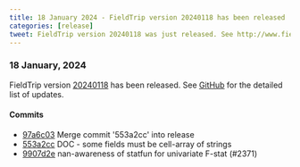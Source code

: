 ```yaml
---
title: 18 January 2024 - FieldTrip version 20240118 has been released
categories: [release]
tweet: FieldTrip version 20240118 was just released. See http://www.fieldtriptoolbox.org/#18-january-2024
---
```


### 18 January, 2024

FieldTrip version [20240118](http://github.com/fieldtrip/fieldtrip/releases/tag/20240118) has been released.
See [GitHub](https://github.com/fieldtrip/fieldtrip/compare/20240115...20240118) for the detailed list of updates.

#### Commits

- [97a6c03](http://github.com/fieldtrip/fieldtrip/commit/97a6c03) Merge commit '553a2cc' into release
- [553a2cc](http://github.com/fieldtrip/fieldtrip/commit/553a2cc) DOC - some fields must be cell-array of strings
- [9907d2e](http://github.com/fieldtrip/fieldtrip/commit/9907d2e) nan-awareness of statfun for univariate F-stat (#2371)
